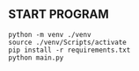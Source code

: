 ## START PROGRAM

```
python -m venv ./venv
source ./venv/Scripts/activate
pip install -r requirements.txt
python main.py

```
